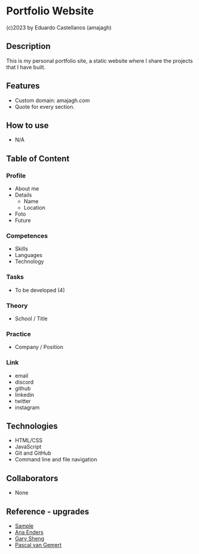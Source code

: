# Portfolio Website
(c)2023 by Eduardo Castellanos (amajagh)
## Description
This is my personal portfolio site, a static website where I share the projects that I have built. 
## Features
- Custom domain: amajagh.com
- Quote for every section.
## How to use
- N/A
## Table of Content
### Profile
- About me
- Details
  - Name
  - Location
- Foto
- Future
### Competences
- Skills
- Languages
- Technology
### Tasks
- To be developed (4)
### Theory
- School / Title
### Practice
- Company / Position
### Link
- email
- discord
- github
- linkedin
- twitter
- instagram
## Technologies
+ HTML/CSS
+ JavaScript
+ Git and GitHub
+ Command line and file navigation
## Collaborators
+ None
## Reference - upgrades
+ [Sample](https://priceless-kepler-06d70c.netlify.app)
+ [Ana Enders](http://anaenders.com)
+ [Gary Sheng](https://www.garysheng.com)
+ [Pascal van Gemert](http://www.pascalvangemert.nl/#/profile)
